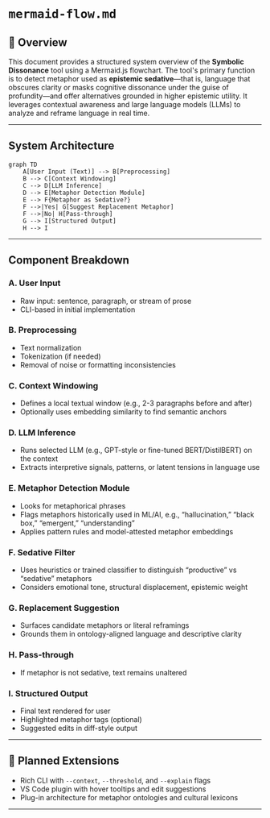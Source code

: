 # `mermaid-flow.md`

## 📘 Overview

This document provides a structured system overview of the **Symbolic Dissonance** tool using a Mermaid.js flowchart. The tool's primary function is to detect metaphor used as **epistemic sedative**—that is, language that obscures clarity or masks cognitive dissonance under the guise of profundity—and offer alternatives grounded in higher epistemic utility. It leverages contextual awareness and large language models (LLMs) to analyze and reframe language in real time.

---

## System Architecture

```mermaid
graph TD
    A[User Input (Text)] --> B[Preprocessing]
    B --> C[Context Windowing]
    C --> D[LLM Inference]
    D --> E[Metaphor Detection Module]
    E --> F{Metaphor as Sedative?}
    F -->|Yes| G[Suggest Replacement Metaphor]
    F -->|No| H[Pass-through]
    G --> I[Structured Output]
    H --> I
```

---

## Component Breakdown

### A. User Input

* Raw input: sentence, paragraph, or stream of prose
* CLI-based in initial implementation

### B. Preprocessing

* Text normalization
* Tokenization (if needed)
* Removal of noise or formatting inconsistencies

### C. Context Windowing

* Defines a local textual window (e.g., 2-3 paragraphs before and after)
* Optionally uses embedding similarity to find semantic anchors

### D. LLM Inference

* Runs selected LLM (e.g., GPT-style or fine-tuned BERT/DistilBERT) on the context
* Extracts interpretive signals, patterns, or latent tensions in language use

### E. Metaphor Detection Module

* Looks for metaphorical phrases
* Flags metaphors historically used in ML/AI, e.g., “hallucination,” “black box,” “emergent,” “understanding”
* Applies pattern rules and model-attested metaphor embeddings

### F. Sedative Filter

* Uses heuristics or trained classifier to distinguish “productive” vs “sedative” metaphors
* Considers emotional tone, structural displacement, epistemic weight

### G. Replacement Suggestion

* Surfaces candidate metaphors or literal reframings
* Grounds them in ontology-aligned language and descriptive clarity

### H. Pass-through

* If metaphor is not sedative, text remains unaltered

### I. Structured Output

* Final text rendered for user
* Highlighted metaphor tags (optional)
* Suggested edits in diff-style output

---

## 🧰 Planned Extensions

* Rich CLI with `--context`, `--threshold`, and `--explain` flags
* VS Code plugin with hover tooltips and edit suggestions
* Plug-in architecture for metaphor ontologies and cultural lexicons

---

